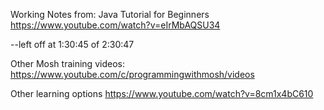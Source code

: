 
Working Notes from: Java Tutorial for Beginners
https://www.youtube.com/watch?v=eIrMbAQSU34

--left off at 1:30:45 of 2:30:47


Other Mosh training videos:
https://www.youtube.com/c/programmingwithmosh/videos



Other learning options
https://www.youtube.com/watch?v=8cm1x4bC610
